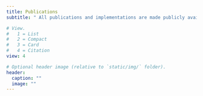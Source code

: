 ```yaml
---
title: Publications
subtitle: " All publications and implementations are made publicly available. If you cannot obtain a particular resource, feel free to drop me an email. "

# View.
#   1 = List
#   2 = Compact
#   3 = Card
#   4 = Citation
view: 4

# Optional header image (relative to `static/img/` folder).
header:
  caption: ""
  image: ""
---
```


